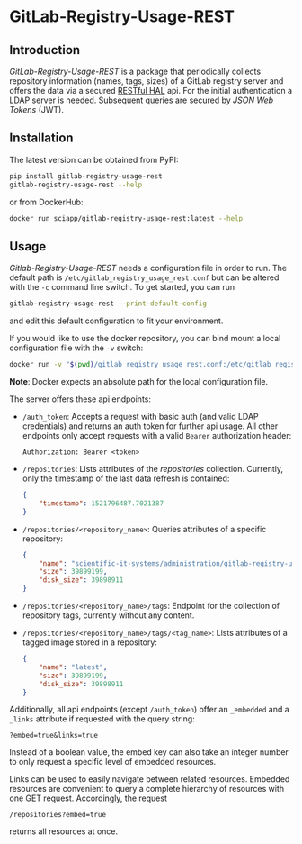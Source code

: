 # GitLab-Registry-Usage-REST

## Introduction

*GitLab-Registry-Usage-REST* is a package that periodically collects repository information (names, tags, sizes) of a
GitLab registry server and offers the data via a secured [RESTful HAL](http://stateless.co/hal_specification.html) api.
For the initial authentication a LDAP server is needed. Subsequent queries are secured by *JSON Web Tokens* (JWT).

## Installation

The latest version can be obtained from PyPI:

```bash
pip install gitlab-registry-usage-rest
gitlab-registry-usage-rest --help
```

or from DockerHub:

```bash
docker run sciapp/gitlab-registry-usage-rest:latest --help
```

## Usage

*Gitlab-Registry-Usage-REST* needs a configuration file in order to run. The default path is
`/etc/gitlab_registry_usage_rest.conf` but can be altered with the `-c` command line switch. To get started, you can run

```bash
gitlab-registry-usage-rest --print-default-config
```

and edit this default configuration to fit your environment.

If you would like to use the docker repository, you can bind mount a local configuration file with the `-v` switch:

```bash
docker run -v "$(pwd)/gitlab_registry_usage_rest.conf:/etc/gitlab_registry_usage_rest.conf" sciapp/gitlab-registry-usage-rest:latest
```

**Note**: Docker expects an absolute path for the local configuration file.

The server offers these api endpoints:

- `/auth_token`: Accepts a request with basic auth (and valid LDAP credentials) and returns an auth token for further
  api usage. All other endpoints only accept requests with a valid `Bearer` authorization header:

  ```http
  Authorization: Bearer <token>
  ```

- `/repositories`: Lists attributes of the *repositories* collection. Currently, only the timestamp of the last data
  refresh is contained:

  ```json
  {
      "timestamp": 1521796487.7021387
  }
  ```

- `/repositories/<repository_name>`: Queries attributes of a specific repository:

  ```json
  {
      "name": "scientific-it-systems/administration/gitlab-registry-usage-rest",
      "size": 39899199,
      "disk_size": 39898911
  }
  ```

- `/repositories/<repository_name>/tags`: Endpoint for the collection of repository tags, currently without any content.

- `/repositories/<repository_name>/tags/<tag_name>`: Lists attributes of a tagged image stored in a repository:

  ```json
  {
      "name": "latest",
      "size": 39899199,
      "disk_size": 39898911
  }
  ```

Additionally, all api endpoints (except `/auth_token`) offer an `_embedded` and a `_links` attribute if requested with
the query string:

```
?embed=true&links=true
```

Instead of a boolean value, the embed key can also take an integer number to only request a specific level of embedded
resources. 

Links can be used to easily navigate between related resources. Embedded resources are convenient to query a complete
hierarchy of resources with one GET request. Accordingly, the request

```
/repositories?embed=true
```

returns all resources at once.
